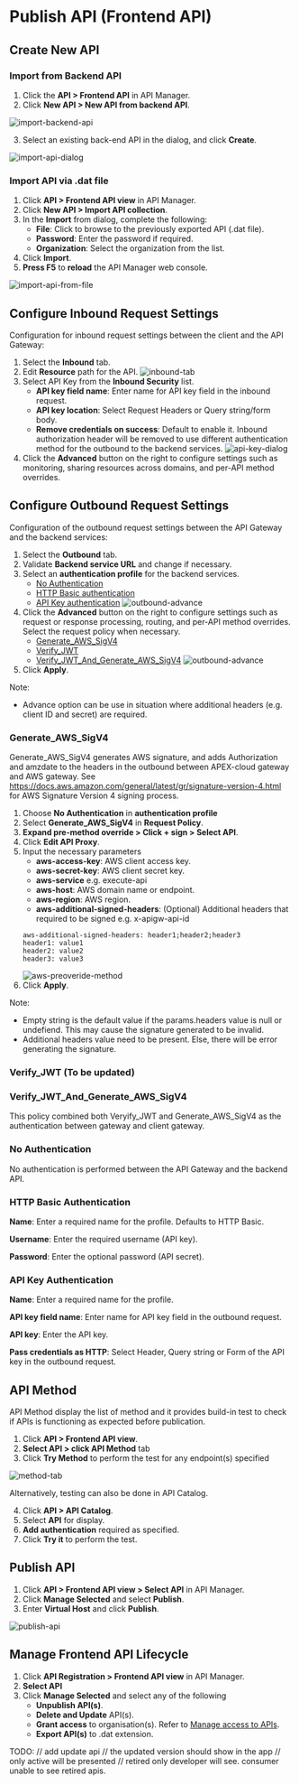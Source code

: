 # Publish API (Frontend API)

## Create New API

### Import from Backend API

1. Click the **API > Frontend API** in API Manager.
2. Click **New API > New API from backend API**.

![import-backend-api](./image/publish-api/import-backend-api.jpg)

3. Select an existing back-end API in the dialog, and click **Create**.

![import-api-dialog](./image/publish-api/import-api-dialog.jpg)

### Import API via .dat file

1. Click **API > Frontend API view** in API Manager.
2. Click **New API > Import API collection**.
3. In the **Import** from dialog, complete the following:
   - **File**: Click to browse to the previously exported API (.dat file).
   - **Password**: Enter the password if required.
   - **Organization**: Select the organization from the list.
4. Click **Import**.
5. **Press F5** to **reload** the API Manager web console.

![import-api-from-file](./image/publish-api/import-api-from-file.jpg)

## Configure Inbound Request Settings

Configuration for inbound request settings between the client and the API Gateway:

1. Select the **Inbound** tab.
2. Edit **Resource** path for the API.
   ![inbound-tab](./image/publish-api/inbound-tab.jpg)
3. Select API Key from the **Inbound Security** list.
   - **API key field name**: Enter name for API key field in the inbound request.
   - **API key location**: Select Request Headers or Query string/form body.
   - **Remove credentials on success**: Default to enable it. Inbound authorization header will be removed to use different authentication method for the outbound to the backend services.
     ![api-key-dialog](./image/publish-api/api-key-dialog.jpg)
4. Click the **Advanced** button on the right to configure settings such as monitoring, sharing resources across domains, and per-API method overrides.

## Configure Outbound Request Settings

Configuration of the outbound request settings between the API Gateway and the backend services:

1. Select the **Outbound** tab.
2. Validate **Backend service URL** and change if necessary.
3. Select an **authentication profile** for the backend services.
   - [No Authentication](#no-authentication)
   - [HTTP Basic authentication](#http-basic-authentication)
   - [API Key authentication](#api-key-authentication)
     ![outbound-advance](./image/publish-api/outbound-simple.jpg)
4. Click the **Advanced** button on the right to configure settings such as request or response processing, routing, and per-API method overrides. Select the request policy when necessary.
   - [Generate_AWS_SigV4](#generateawssigv4)
   - [Verify_JWT](#verifyjwt-to-be-updated)
   - [Verify_JWT_And_Generate_AWS_SigV4](#verifyjwtandgenerateawssigv4)
     ![outbound-advance](./image/publish-api/outbound-advance.jpg)
5. Click **Apply**.

Note:

- Advance option can be use in situation where additional headers (e.g. client ID and secret) are required.

### Generate_AWS_SigV4

Generate_AWS_SigV4 generates AWS signature, and adds Authorization and amzdate to the headers in the outbound between APEX-cloud gateway and AWS gateway. See https://docs.aws.amazon.com/general/latest/gr/signature-version-4.html for AWS Signature Version 4 signing process.

1. Choose **No Authentication** in **authentication profile**
2. Select **Generate_AWS_SigV4** in **Request Policy**.
3. **Expand pre-method override > Click + sign > Select API**.
4. Click **Edit API Proxy**.
5. Input the necessary parameters
   - **aws-access-key**: AWS client access key.
   - **aws-secret-key**: AWS client secret key.
   - **aws-service** e.g. execute-api
   - **aws-host**: AWS domain name or endpoint.
   - **aws-region**: AWS region.
   - **aws-additional-signed-headers**: (Optional) Additional headers that required to be signed e.g. x-apigw-api-id
   ```
   aws-additional-signed-headers: header1;header2;header3
   header1: value1
   header2: value2
   header3: value3
   ```
   ![aws-preoveride-method](./image/publish-api/aws-preoveride-method.jpg)
6. Click **Apply**.

Note:

- Empty string is the default value if the params.headers value is null or undefiend. This may cause the signature generated to be invalid.
- Additional headers value need to be present. Else, there will be error generating the signature.

### Verify_JWT (To be updated)

### Verify_JWT_And_Generate_AWS_SigV4

This policy combined both Veryify_JWT and Generate_AWS_SigV4 as the authentication between gateway and client gateway.

### No Authentication

No authentication is performed between the API Gateway and the backend API.

### HTTP Basic Authentication

**Name**: Enter a required name for the profile. Defaults to HTTP Basic.

**Username**: Enter the required username (API key).

**Password**: Enter the optional password (API secret).

### API Key Authentication

**Name**: Enter a required name for the profile.

**API key field name**: Enter name for API key field in the outbound request.

**API key**: Enter the API key.

**Pass credentials as HTTP**: Select Header, Query string or Form of the API key in the outbound request.

## API Method

API Method display the list of method and it provides build-in test to check if APIs is functioning as expected before publication.

1. Click **API > Frontend API view**.
2. **Select API > click API Method** tab
3. Click **Try Method** to perform the test for any endpoint(s) specified

![method-tab](./image/publish-api/method-tab.jpg)

Alternatively, testing can also be done in API Catalog.

4. Click **API > API Catalog**.
5. Select **API** for display.
6. **Add authentication** required as specified.
7. Click **Try it** to perform the test.

## Publish API

1. Click **API > Frontend API view > Select API** in API Manager.
2. Click **Manage Selected** and select **Publish**.
3. Enter **Virtual Host** and click **Publish**.

![publish-api](./image/publish-api/publish-api.jpg)

## Manage Frontend API Lifecycle

1. Click **API Registration > Frontend API view** in API Manager.
2. **Select API**
3. Click **Manage Selected** and select any of the following
   - **Unpublish API(s)**.
   - **Delete and Update** API(s).
   - **Grant access** to organisation(s). Refer to [Manage access to APIs](docs/publisher/manage-access-to-apis.md).
   - **Export API(s)** to .dat extension.

TODO:
// add update api
// the updated version should show in the app
// only active will be presented
// retired only developer will see. consumer unable to see retired apis.
